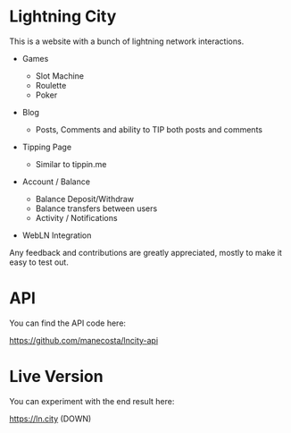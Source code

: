 # Lightning City

This is a website with a bunch of lightning network interactions.

- Games
    - Slot Machine
    - Roulette
    - Poker

- Blog
    - Posts, Comments and ability to TIP both posts and comments

- Tipping Page
    - Similar to tippin.me

- Account / Balance
    - Balance Deposit/Withdraw
    - Balance transfers between users
    - Activity / Notifications

- WebLN Integration

Any feedback and contributions are greatly appreciated, mostly to make it easy to test out.

# API

You can find the API code here:

https://github.com/manecosta/lncity-api

# Live Version

You can experiment with the end result here:

https://ln.city (DOWN)

